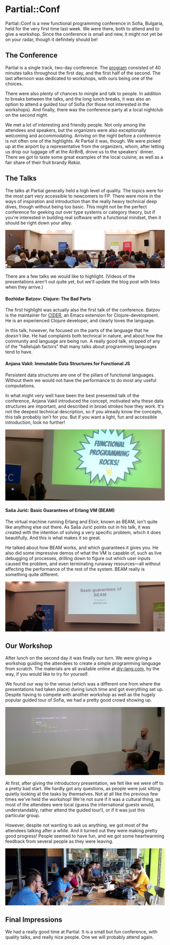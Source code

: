 # Partial::Conf

Partial::Conf is a new functional programming conference in Sofia, Bulgaria, held for the very first time last week. We were there, both to attend and to give a workshop. Since the conference is small and new, it might not yet be on your radar, though it definitely should be!


## The Conference

Partial is a single track, two-day conference. The [program](http://partialconf.com/schedule) consisted of 40 minutes talks throughout the first day, and the first half of the second. The last afternoon was dedicated to workshops, with ours being one of the choices.

There were also plenty of chances to mingle and talk to people. In addition to breaks between the talks, and the long lunch breaks, it was also an option to attend a guided tour of Sofia (for those not interested in the workshops). And finally, there was the conference party at a local nightclub on the second night.

We met a lot of interesting and friendly people. Not only among the attendees and speakers, but the organizers were also exceptionally welcoming and accommodating. Arriving on the night before a conference is not often one of the highlights. At Partial it was, though. We were picked up at the airport by a representative from the organizers, whom, after letting us drop our luggage off at the AirBnB, drove us to the speakers' dinner. There we got to taste some great examples of the local cuisine, as well as a fair share of their fruit brandy _Rakia_.


## The Talks

The talks at Partial generally held a high level of quality. The topics were for the most part very accessible to newcomers to FP. There were more in the ways of inspiration and introduction than the really heavy technical deep dives, though without being too basic. This might not be the perfect conference for geeking out over type systems or category theory, but if you're interested in building real software with a functional mindset, then it should be right down your alley. 

![The presentations](partial/presentations.jpg)

There are a few talks we would like to highlight. (Videos of the presentations aren't out quite yet, but we'll update the blog post with links when they arrive.)

#### Bozhidar Batzov: Clojure: The Bad Parts

The first highlight was actually also the first talk of the conference. Batzov is the maintainer for [CIDER](https://cider.readthedocs.io), an Emacs extension for Clojure-development. He is an experienced Clojure developer, and clearly loves the language. 

In this talk, however, he focused on the parts of the language that he _doesn't_ like. He had complaints both technical in nature, and about how the community and language are being run. A really good talk, stripped of any of the "hallelujah factors" that many talks about programming languages tend to have.

#### Anjana Vakil: Immutable Data Structures for Functional JS

Persistent data structures are one of the pillars of functional languages. Without them we would not have the performance to do most any useful computations. 

In what might very well have been the best presented talk of the conference, Anjana Vakil introduced the concept, motivated why these data structures are important, and described in broad strokes how they work. It's not the deepest technical description, so if you already know the concepts, this talk probably isn't for you. But if you want a light, fun and accessible introduction, look no further!

![Anjana Vakil talks about immutable data structures](partial/immutable-data-structures.jpg)

#### Saša Jurić: Basic Guarantees of Erlang VM (BEAM)

The virtual machine running Erlang and Elixir, known as BEAM, isn't quite like anything else out there. As Saša Jurić points out in his talk, it was created with the intention of solving a very specific problem, which it does beautifully. And this is what makes it so great.

He talked about how BEAM works, and which guarantees it gives you. He also did some impressive demos of what the VM is capable of, such as live debugging of processes, drilling down to figure out which user inputs caused the problem, and even terminating runaway resources—all without affecting the performance of the rest of the system. BEAM really is something quite different.

![Saša Jurić talks about BEAM](partial/beam.jpg)

## Our Workshop

After lunch on the second day it was finally our turn. We were giving a workshop guiding the attendees to create a simple programming language from scratch. The materials are all available online at [diy-lang.com](http://diy-lang.com), by the way, if you would like to try for yourself.

We found our way to the venue (which was a different one from where the presentations had taken place) during lunch time and got everything set up. Despite having to compete with another workshop as well as the hugely popular guided tour of Sofia, we had a pretty good crowd showing up.

![Kjetil introduces the workshop](partial/workshop-1.jpg)

At first, after giving the introductory presentation, we felt like we were off to a pretty bad start. We hardly got any questions, as people were just sitting quietly looking at the tasks by themselves. Not at all like the previous few times we've held the workshop! We're not sure if it was a cultural thing, as most of the attendees were local (guess the international guests would, understandably, rather attend the guided tour!), or if it was just this particular group.

However, despite not wanting to ask us anything, we got most of the attendees talking after a while. And it turned out they were making pretty good progress! People seemed to have fun, and we got some heartwarming feedback from several people as they were leaving.

![Workshop attendees working](partial/workshop-2.jpg)

## Final Impressions

We had a really good time at Partial. It is a small but fun conference, with quality talks, and really nice people. One we will probably attend again.
